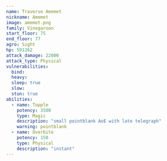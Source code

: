 ```yaml
---
name: Traverse Amemet
nickname: Amemet
image: amemet.png
family: Vinegaroon
start_floor: 75
end_floor: 77
agro: Sight
hp: 591262
attack_damage: 22000
attack_type: Physical
vulnerabilities:
  bind: 
  heavy: 
  sleep: true
  slow: 
  stun: true
abilities:
  - name: Topple
    potency: 3500
    type: Magic
    description: "small pointblank AoE with late telegraph"
    warning: pointblank
  - name: Overbite
    potency: 150
    type: Physical
    description: "instant"
---
```


